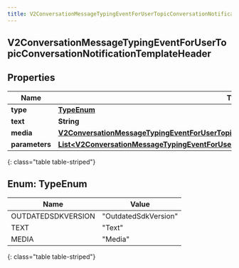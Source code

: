 ```yaml
---
title: V2ConversationMessageTypingEventForUserTopicConversationNotificationTemplateHeader
---
```


## V2ConversationMessageTypingEventForUserTopicConversationNotificationTemplateHeader

## Properties

| Name           | Type                                                                                                                                                                                                                   | Description | Notes      |
| -------------- | ---------------------------------------------------------------------------------------------------------------------------------------------------------------------------------------------------------------------- | ----------- | ---------- |
| **type**       | [**TypeEnum**](#TypeEnum)<!---->                                                                                                                                                                                       |             | [optional] |
| **text**       | <!----><!---->**String**<!---->                                                                                                                                                                                        |             | [optional] |
| **media**      | <!----><!---->[**V2ConversationMessageTypingEventForUserTopicConversationContentAttachment**](V2ConversationMessageTypingEventForUserTopicConversationContentAttachment.md)<!---->                                     |             | [optional] |
| **parameters** | <!----><!---->[**List&lt;V2ConversationMessageTypingEventForUserTopicConversationNotificationTemplateParameter&gt;**](V2ConversationMessageTypingEventForUserTopicConversationNotificationTemplateParameter.md)<!----> |             | [optional] |

{: class="table table-striped"}

<a name="TypeEnum"></a>

## Enum: TypeEnum

| Name               | Value                          |
| ------------------ | ------------------------------ |
| OUTDATEDSDKVERSION | &quot;OutdatedSdkVersion&quot; |
| TEXT               | &quot;Text&quot;               |
| MEDIA              | &quot;Media&quot;              |

{: class="table table-striped"}
